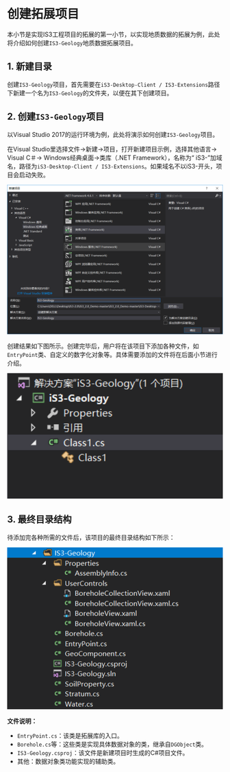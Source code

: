 # 创建拓展项目

本小节是实现IS3工程项目的拓展的第一小节，以实现地质数据的拓展为例，此处将介绍如何创建`IS3-Geology`地质数据拓展项目。

## 1. 新建目录

创建`IS3-Geology`项目，首先需要在`iS3-Desktop-Client / IS3-Extensions`路径下新建一个名为`IS3-Geology`的文件夹，以便在其下创建项目。



## 2. 创建`IS3-Geology`项目

以Visual Studio 2017的运行环境为例，此处将演示如何创建`IS3-Geology`项目。

在Visual Studio里选择文件->新建->项目，打开新建项目示例，选择其他语言-> Visual C＃-> Windows经典桌面->类库（.NET Framework），名称为“ iS3-”加域名，路径为`iS3-Desktop-Client / IS3-Extensions`。如果域名不以iS3-开头，项目会启动失败。

<div style= text-align:center>
<img src="./img/Client2.png" style='width:600px'; 'left: 50%'/>
</div>


创建结果如下图所示。创建完毕后，用户将在该项目下添加各种文件，如`EntryPoint`类、自定义的数字化对象等。具体需要添加的文件将在后面小节进行介绍。

<div style= text-align:center>
<img src="./img/client3.png" style='width:600px'; 'left: 50%'/>
</div>


## 3. 最终目录结构

待添加完各种所需的文件后，该项目的最终目录结构如下所示：

<div style= text-align:center>
<img src="./img/client1.png" style='width:600px'; 'left: 50%' />
</div>

**文件说明：**

- `EntryPoint.cs`：该类是拓展库的入口。
- `Borehole.cs`等：这些类是实现具体数据对象的类，继承自`DGObject`类。
- `IS3-Geology.csproj`：该文件是新建项目时生成的C#项目文件。
- 其他：数据对象类功能实现的辅助类。

